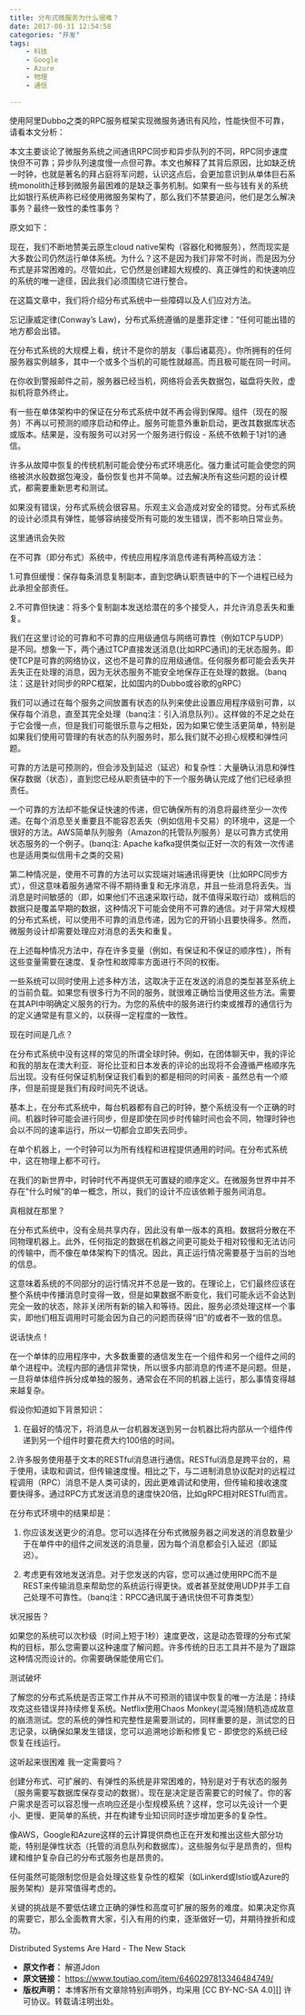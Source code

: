 ```yaml
---
title: 分布式微服务为什么很难？
date: 2017-08-31 12:54:58
categories: "开发"
tags:
	- 科技
	- Google
	- Azure
	- 物理
	- 通信

---
```


使用阿里Dubbo之类的RPC服务框架实现微服务通讯有风险，性能快但不可靠，请看本文分析：

本文主要谈论了微服务系统之间通讯RPC同步和异步队列的不同，RPC同步速度快但不可靠；异步队列速度慢一点但可靠。本文也解释了其背后原因，比如缺乏统一时钟，也就是著名的拜占庭将军问题，认识这点后，会更加意识到从单体巨石系统monolith迁移到微服务最困难的是缺乏事务机制。如果有一些与钱有关的系统比如银行系统声称已经使用微服务架构了，那么我们不禁要追问，他们是怎么解决事务？最终一致性的柔性事务？

原文如下：

现在，我们不断地赞美云原生cloud native架构（容器化和微服务），然而现实是大多数公司仍然运行单体系统。为什么？这不是因为我们非常不时尚，而是因为分布式是非常困难的。尽管如此，它仍然是创建超大规模的、真正弹性的和快速响应的系统的唯一途径，因此我们必须围绕它进行整合。

在这篇文章中，我们将介绍分布式系统中一些障碍以及人们应对方法。

忘记康威定律(Conway’s Law)，分布式系统遵循的是墨菲定律：“任何可能出错的地方都会出错。

在分布式系统的大规模上看，统计不是你的朋友（事后诸葛亮）。你所拥有的任何服务器实例越多，其中一个或多个当机的可能性就越高。而且极可能在同一时间。

在你收到警报邮件之前，服务器已经当机，网络将会丢失数据包，磁盘将失败，虚拟机将意外终止。

有一些在单体架构中的保证在分布式系统中就不再会得到保障。组件（现在的服务）不再以可预测的顺序启动和停止。服务可能意外重新启动，更改其数据库状态或版本。结果是，没有服务可以对另一个服务进行假设 - 系统不依赖于1对1的通信。

许多从故障中恢复的传统机制可能会使分布式环境恶化。强力重试可能会使您的网络被洪水般数据包淹没，备份恢复也并不简单。过去解决所有这些问题的设计模式，都需要重新思考和测试。

如果没有错误，分布式系统会很容易。乐观主义会造成对安全的错觉。分布式系统的设计必须具有弹性，能够容纳接受所有可能的发生错误，而不影响日常业务。

这里通讯会失败

在不可靠（即分布式）系统中，传统应用程序消息传递有两种高级方法：

1.可靠但缓慢：保存每条消息复制副本，直到您确认职责链中的下一个进程已经为此承担全部责任。

2.不可靠但快速：将多个复制副本发送给潜在的多个接受人，并允许消息丢失和重复。

我们在这里讨论的可靠和不可靠的应用级通信与网络可靠性（例如TCP与UDP）是不同。想象一下，两个通过TCP直接发送消息(比如RPC通讯)的无状态服务。即使TCP是可靠的网络协议，这也不是可靠的应用级通信。任何服务都可能会丢失并丢失正在处理的消息，因为无状态服务不能安全地保存正在处理的数据。（banq注：这是针对同步的RPC框架，比如国内的Dubbo或谷歌的gRPC）

我们可以通过在每个服务之间放置有状态的队列来使此设置应用程序级别可靠，以保存每个消息，直至其完全处理（banq注：引入消息队列）。这样做的不足之处在于它会慢一点，但是我们可能很乐意与之相处，因为如果它使生活更简单，特别是如果我们使用可管理的有状态的队列服务时，那么我们就不必担心规模和弹性问题。

可靠的方法是可预测的，但会涉及到延迟（延迟）和复杂性：大量确认消息和弹性保存数据（状态），直到您已经从职责链中的下一个服务确认完成了他们已经承担责任。

一个可靠的方法却不能保证快速的传递，但它确保所有的消息将最终至少一次传递。在每个消息至关重要且不能容忍丢失（例如信用卡交易）的环境中，这是一个很好的方法。AWS简单队列服务（Amazon的托管队列服务）是以可靠方式使用状态服务的一个例子。(banq注: Apache kafka提供类似正好一次的有效一次传递也是适用类似信用卡之类的交易)

第二种情况是，使用不可靠的方法可以实现端对端通讯得更快（比如RPC同步方式），但这意味着服务通常不得不期待重复和无序消息，并且一些消息将丢失。当消息是时间敏感的（即，如果他们不迅速采取行动，就不值得采取行动）或稍后的数据只是覆盖早期的数据，这种情况下可能会使用不可靠的通信。对于非常大规模的分布式系统，可以使用不可靠的消息传递，因为它的开销小且要快得多。然而，微服务设计却需要处理应对消息的丢失和重复。

在上述每种情况方法中，存在许多变量（例如，有保证和不保证的顺序性），所有这些变量需要在速度、复杂性和故障率方面进行不同的权衡。

一些系统可以同时使用上述多种方法，这取决于正在发送的消息的类型甚至系统上的当前负载。如果您有很多行为不同的服务，就很难正确恰当使用这些方法。需要在其API中明确定义服务的行为。为您的系统中的服务进行约束或推荐的通信行为的定义通常是有意义的，以获得一定程度的一致性。

现在时间是几点？

在分布式系统中没有这样的常见的所谓全球时钟。例如，在团体聊天中，我的评论和我的朋友在澳大利亚、哥伦比亚和日本发表的评论的出现将不会遵循严格顺序先后出现。没有任何保证机制保证我们看到的都是相同的时间表 - 虽然总有一个顺序，但是前提是我们有段时间先不说话。

基本上，在分布式系统中，每台机器都有自己的时钟，整个系统没有一个正确的时间。机器时钟可能会进行同步，但是即使在同步时传输时间也会不同，物理时钟也会以不同的速率运行，所以一切都会立即失去同步。

在单个机器上，一个时钟可以为所有线程和进程提供通用的时间。在分布式系统中，这在物理上都不可行。

在我们的新世界中，时钟时代不再提供无可置疑的顺序定义。在微服务世界中并不存在“什么时候”的单一概念，所以，我们的设计不应该依赖于服务间消息。

真相就在那里？

在分布式系统中，没有全局共享内存，因此没有单一版本的真相。数据将分散在不同物理机器上。此外，任何指定的数据在机器之间更可能处于相对较慢和无法访问的传输中，而不像在单体架构下的情况。因此，真正运行情况需要基于当前的当地的信息。

这意味着系统的不同部分的运行情况并不总是一致的。在理论上，它们最终应该在整个系统中传播消息时变得一致，但是如果数据不断变化，我们可能永远不会达到完全一致的状态，除非关闭所有新的输入和等待。因此，服务必须处理这样一个事实，即他们相互调用时可能会因为自己的问题而获得“旧”的或者不一致的信息。

说话快点！

在一个单体的应用程序中，大多数重要的通信发生在一个组件和另一个组件之间的单个进程中。流程内部的通信非常快，所以很多内部消息的传递不是问题。但是，一旦将单体组件拆分成单独的服务，通常会在不同的机器上运行，那么事情变得越来越复杂。

假设你知道如下背景知识：

1. 在最好的情况下，将消息从一台机器发送到另一台机器比将内部从一个组件传递到另一个组件时要花费大约100倍的时间。

2.许多服务使用基于文本的RESTful消息进行通信。RESTful消息是跨平台的，易于使用，读取和调试，但传输速度慢。相比之下，与二进制消息协议配对的远程过程调用（RPC）消息不是人类可读的，因此更难调试和使用，但传输和接收速度要快得多。通过RPC方式发送消息的速度快20倍，比如gRPC相对RESTful而言。

在分布式环境中的结果却是：

1. 你应该发送更少的消息。您可以选择在分布式微服务器之间发送的消息数量少于在单件中的组件之间发送的消息量，因为每个消息都会引入延迟（即延迟）。

2. 考虑更有效地发送消息。对于您发送的内容，您可以通过使用RPC而不是REST来传输消息来帮助您的系统运行得更快。或者甚至就使用UDP并手工自己处理不可靠性。（banq注：RPCC通讯属于通讯快但不可靠类型）

状况报告？

如果您的系统可以次秒级（时间上短于1秒）速度更改，这是动态管理的分布式架构的目标，那么您需要以这种速度了解问题。许多传统的日志工具并不是为了跟踪这种情况而设计的。你需要确保能使用它们。

测试破坏

了解您的分布式系统是否正常工作并从不可预测的错误中恢复的唯一方法是：持续攻克这些错误并持续修复系统。Netflix使用Chaos Monkey(混沌猴)随机造成故意的崩溃测试。您的系统的弹性和完整性是需要测试的，同样重要的是，测试您的日志记录，以确保如果发生错误，您可以追溯地诊断和修复它 - 即使您的系统已经恢复在线运行。

这听起来很困难 我一定需要吗？

创建分布式、可扩展的、有弹性的系统是非常困难的，特别是对于有状态的服务（服务需要写数据库保存变动的数据）。现在是决定是否需要它的时候了。你的客户需求是否可以容忍慢一点响应还是小型规模系统？这样，您可以先设计一个更小、更慢、更简单的系统，并在构建专业知识同时逐步增加更多的复杂性。

像AWS，Google和Azure这样的云计算提供商也正在开发和推出这些大部分功能，特别是弹性状态（托管的消息队列和数据库）。这些服务似乎是昂贵的，但构建和维护复杂自己的分布式服务也是昂贵的。

任何虽然可能限制您但是会处理这些复杂性的框架（如Linkerd或Istio或Azure的服务架构）是非常值得考虑的。

关键的挑战是不要低估建立正确的弹性和高度可扩展的服务的难度。如果决定你真的需要它，那么全面教育大家，引入有用的约束，逐渐做好一切，并期待挫折和成功。

Distributed Systems Are Hard - The New Stack
 *  **原文作者：** 解道Jdon
 *  **原文链接：** https://www.toutiao.com/item/6460297813346484749/
 *  **版权声明：** 本博客所有文章除特别声明外，均采用 [CC BY-NC-SA 4.0][] 许可协议。转载请注明出处。